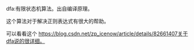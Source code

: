 dfa:有限状态机算法。出自编译原理。

这个算法对于解决正则表达式有很大的帮助。

可以看看这个 https://blog.csdn.net/zp_icenow/article/details/82661407关于dfa说的很详细。